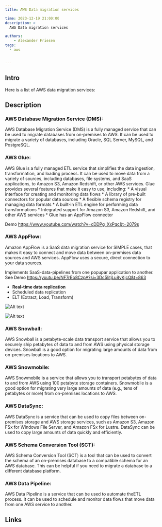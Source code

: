 ```yaml
---
title: AWS Data migration services

time: 2023-12-19 21:00:00
description: >
  AWS Data migration services

authors:
    - Alexander Friesen
tags:
  - aws


---
```


## Intro

Here is a list of AWS data migration services:

## Description

### **AWS Database Migration Service (DMS):** 

AWS Database Migration Service (DMS) is a fully managed service that can be used to migrate databases from on-premises to AWS. It can be used to migrate a variety of databases, including Oracle, SQL Server, MySQL, and PostgreSQL.

### **AWS Glue:** 

AWS Glue is a fully managed ETL service that simplifies the data ingestion, transformation, and loading process. It can be used to move data from a variety of sources, including databases, file systems, and SaaS applications, to Amazon S3, Amazon Redshift, or other AWS services. Glue provides several features that make it easy to use, including:
    * A visual interface for creating and monitoring data flows
    * A library of pre-built connectors for popular data sources
    * A flexible schema registry for managing data formats
    * A built-in ETL engine for performing data transformations
    * Integrated support for Amazon S3, Amazon Redshift, and other AWS services
    * Glue has an AppFlow connector

Demo <https://www.youtube.com/watch?v=cDDPg_XxPqc&t=2079s>

### **AWS AppFlow:** 

Amazon AppFlow is a SaaS data migration service for SIMPLE cases, that makes it easy to connect and move data between on-premises data sources and AWS services. AppFlow uses a secure, direct connection to your data sources.

Implements SaaS-data-pipelines from one popupar application to another.
See Demo <https://youtu.be/NF7rEo8CzpA?si=3Dc5litjLu8vKjcQ&t=863>

  * **Real-time data replication**
  * Scheduled data replication
  * ELT (Extract, Load, Transform)

![Alt text](https://s3.eu-central-1.amazonaws.com/alf-digital-wiki-pics/sharex/BSD2nOHPIz.png)

![Alt text](https://s3.eu-central-1.amazonaws.com/alf-digital-wiki-pics/sharex/azbNSJbZKJ.png)

### **AWS Snowball:** 

AWS Snowball is a petabyte-scale data transport service that allows you to securely ship petabytes of data to and from AWS using physical storage devices. Snowball is a good option for migrating large amounts of data from on-premises locations to AWS.

### **AWS Snowmobile:** 

AWS Snowmobile is a service that allows you to transport petabytes of data to and from AWS using 100 petabyte storage containers. Snowmobile is a good option for migrating very large amounts of data (e.g., tens of petabytes or more) from on-premises locations to AWS.

### **AWS DataSync:** 

AWS DataSync is a service that can be used to copy files between on-premises storage and AWS storage services, such as Amazon S3, Amazon FSx for Windows File Server, and Amazon FSx for Lustre. DataSync can be used to copy large amounts of data quickly and efficiently.

### **AWS Schema Conversion Tool (SCT):** 

AWS Schema Conversion Tool (SCT) is a tool that can be used to convert the schema of an on-premises database to a compatible schema for an AWS database. This can be helpful if you need to migrate a database to a different database platform.

### **AWS Data Pipeline:** 

AWS Data Pipeline is a service that can be used to automate theETL process. It can be used to schedule and monitor data flows that move data from one AWS service to another.


## Links

